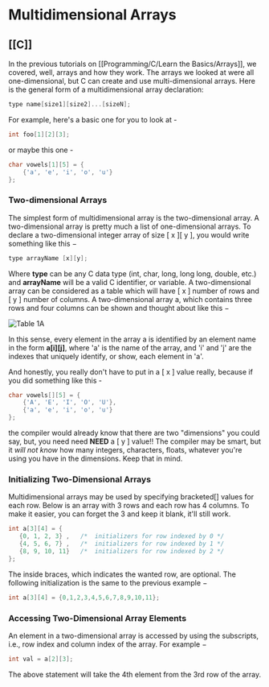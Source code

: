 # Multidimensional Arrays
[[C]]
---

In the previous tutorials on [[Programming/C/Learn the Basics/Arrays]], we covered, well, arrays and how they work. The arrays we looked at were all one-dimensional, but C can create and use multi-dimensional arrays. Here is the general form of a multidimensional array declaration:

```c
type name[size1][size2]...[sizeN];
```

For example, here's a basic one for you to look at -

```c
int foo[1][2][3];
```

or maybe this one -

```c
char vowels[1][5] = {
    {'a', 'e', 'i', 'o', 'u'}
};
```

### Two-dimensional Arrays

The simplest form of multidimensional array is the two-dimensional array. A two-dimensional array is pretty much a list of one-dimensional arrays. To declare a two-dimensional integer array of size [ x ][ y ], you would write something like this −

```c
type arrayName [x][y];
```

Where **type** can be any C data type (int, char, long, long long, double, etc.) and **arrayName** will be a valid C identifier, or variable. A two-dimensional array can be considered as a table which will have [ x ] number of rows and [ y ] number of columns. A two-dimensional array a, which contains three rows and four columns can be shown and thought about like this −

![Table 1A](https://www.tutorialspoint.com/cprogramming/images/two_dimensional_arrays.jpg)

In this sense, every element in the array a is identified by an element name in the form **a[i][j]**, where 'a' is the name of the array, and 'i' and 'j' are the indexes that uniquely identify, or show, each element in 'a'.

And honestly, you really don't have to put in a [ x ] value really, because if you did something like this -

```c
char vowels[][5] = {
    {'A', 'E', 'I', 'O', 'U'},
    {'a', 'e', 'i', 'o', 'u'}
};
```

the compiler would already know that there are two "dimensions" you could say, but, you need need **NEED** a [ y ] value!! The compiler may be smart, but it _will not know_ how many integers, characters, floats, whatever you're using you have in the dimensions. Keep that in mind.

### Initializing Two-Dimensional Arrays

Multidimensional arrays may be used by specifying bracketed[] values for each row. Below is an array with 3 rows and each row has 4 columns. To make it easier, you can forget the 3 and keep it blank, it'll still work.

```c
int a[3][4] = {  
   {0, 1, 2, 3} ,   /*  initializers for row indexed by 0 */
   {4, 5, 6, 7} ,   /*  initializers for row indexed by 1 */
   {8, 9, 10, 11}   /*  initializers for row indexed by 2 */
};
```

The inside braces, which indicates the wanted row, are optional. The following initialization is the same to the previous example −

```c
int a[3][4] = {0,1,2,3,4,5,6,7,8,9,10,11};
```

### Accessing Two-Dimensional Array Elements

An element in a two-dimensional array is accessed by using the subscripts, i.e., row index and column index of the array. For example −

```c
int val = a[2][3];
```

The above statement will take the 4th element from the 3rd row of the array.